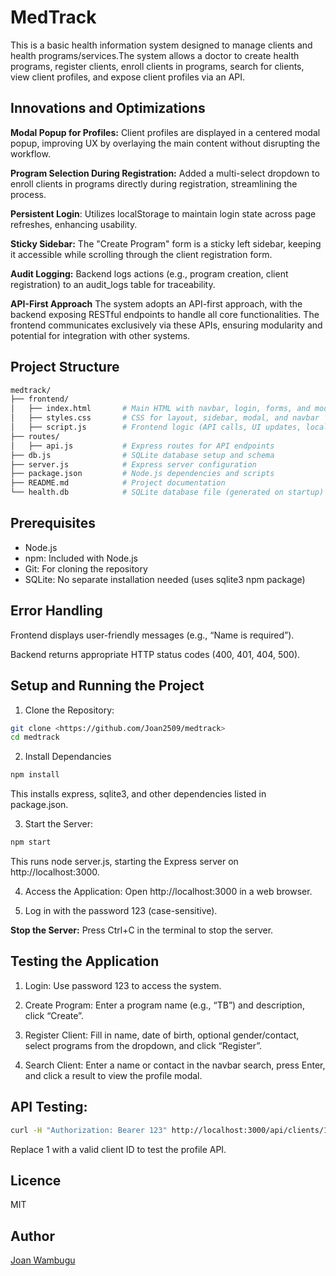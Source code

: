 # MedTrack
This is a basic health information system designed to manage clients and health programs/services.The system allows a doctor to create health programs, register clients, enroll clients in programs, search for clients, view client profiles, and expose client profiles via an API.

## Innovations and Optimizations
**Modal Popup for Profiles:** Client profiles are displayed in a centered modal popup, improving UX by overlaying the main content without disrupting the workflow.

**Program Selection During Registration:** Added a multi-select dropdown to enroll clients in programs directly during registration, streamlining the process.

**Persistent Login**: Utilizes localStorage to maintain login state across page refreshes, enhancing usability.

**Sticky Sidebar:** The "Create Program" form is a sticky left sidebar, keeping it accessible while scrolling through the client registration form.

**Audit Logging:** Backend logs actions (e.g., program creation, client registration) to an audit_logs table for traceability.

**API-First Approach** The system adopts an API-first approach, with the backend exposing RESTful endpoints to handle all core functionalities. The frontend communicates exclusively via these APIs, ensuring modularity and potential for integration with other systems.

## Project Structure

``` bash
medtrack/
├── frontend/
│   ├── index.html       # Main HTML with navbar, login, forms, and modal
│   ├── styles.css       # CSS for layout, sidebar, modal, and navbar
│   ├── script.js        # Frontend logic (API calls, UI updates, localStorage)
├── routes/
│   ├── api.js           # Express routes for API endpoints
├── db.js                # SQLite database setup and schema
├── server.js            # Express server configuration
├── package.json         # Node.js dependencies and scripts
├── README.md            # Project documentation
└── health.db            # SQLite database file (generated on startup)
```
## Prerequisites
- Node.js
- npm: Included with Node.js
- Git: For cloning the repository
- SQLite: No separate installation needed (uses sqlite3 npm package)

## Error Handling
Frontend displays user-friendly messages (e.g., “Name is required”).

Backend returns appropriate HTTP status codes (400, 401, 404, 500).

## Setup and Running the Project

1. Clone the Repository:
``` bash
git clone <https://github.com/Joan2509/medtrack>
cd medtrack
```
2. Install Dependancies
``` bash
npm install
```
This installs express, sqlite3, and other dependencies listed in package.json.

3. Start the Server:
``` bash
npm start
```
This runs node server.js, starting the Express server on http://localhost:3000.

4. Access the Application:
Open http://localhost:3000 in a web browser.

5. Log in with the password 123 (case-sensitive).

**Stop the Server:** Press Ctrl+C in the terminal to stop the server.

## Testing the Application

1. Login: Use password 123 to access the system.

2. Create Program: Enter a program name (e.g., “TB”) and description, click “Create”.

3. Register Client: Fill in name, date of birth, optional gender/contact, select programs from the dropdown, and click “Register”.

4. Search Client: Enter a name or contact in the navbar search, press Enter, and click a result to view the profile modal.


## API Testing:
``` bash
curl -H "Authorization: Bearer 123" http://localhost:3000/api/clients/1
```
Replace 1 with a valid client ID to test the profile API.

## Licence
MIT

## Author
[Joan Wambugu](https://github.com/Joan2509/)
